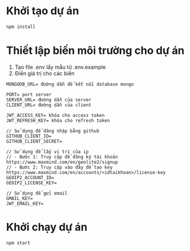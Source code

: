 # Khởi tạo dự án

```sh
npm install
```

# Thiết lập biến môi trường cho dự án

1. Tạo file .env lấy mẫu từ .env.example
2. Điền giá trị cho các biến

```env
MONGODB_URL= đường dẫn để kết nối database mongo

PORT= port server
SERVER_URL= đường dẫn của server
CLIENT_URL= đường dẫn của client

JWT_ACCESS_KEY= khóa cho access token
JWT_REFRESH_KEY= khóa cho refresh token

// Sử dụng để đăng nhập bằng github
GITHUB_CLIENT_ID=
GITHUB_CLIENT_SECRET=

// Sử dụng để lấy vị trí của ip
// - Bước 1: Truy cập để đăng ký tài khoản https://www.maxmind.com/en/geolite2/signup
// - Bước 2: Truy cập vào đây để tạo key https://www.maxmind.com/en/accounts/<idtaikhoan>/license-key
GEOIP2_ACCOUNT_ID=
GEOIP2_LICENSE_KEY=

// Sử dụng để gửi email
GMAIL_KEY=
JWT_EMAIL_KEY=
```

# Khởi chạy dự án

```sh
npm start
```
